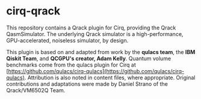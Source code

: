 # cirq-qrack

This repository contains a Qrack plugin for Cirq, providing the Qrack QasmSimulator. The underlying Qrack simulator is a high-performance, GPU-accelerated, noiseless simulator, by design.

This plugin is based on and adapted from work by the **qulacs team**, the **IBM Qiskit Team**, and **QCGPU's creator, Adam Kelly**. Quantum volume benchmarks come from the qulacs plugin for Cirq at [https://github.com/qulacs/cirq-qulacs](https://github.com/qulacs/cirq-qulacs). Attribution is also noted in content files, where appropriate. Original contributions and adaptations were made by Daniel Strano of the Qrack/VM6502Q Team.
